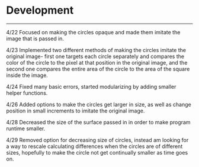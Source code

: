 # Development

---
4/22 Focused on making the circles opaque and made them imitate the image that is passed in. 

4/23 Implemented two different methods of making the circles imitate the original image- first one targets each circle separately and compares the color of the circle to the pixel at that position in the original image, and the second one compares the entire area of the circle to the area of the square inside the image. 

4/24 Fixed many basic errors, started modularizing by adding smaller helper functions. 

4/26 Added options to make the circles get larger in size, as well as change position in small increments to imitate the original image. 

4/28 Decreased the size of the surface passed in in order to make program runtime smaller.

4/29 Removed option for decreasing size of circles, instead am looking for a way to rescale calculating differences when the circles are of different sizes, hopefully to make the circle not get continually smaller as time goes on. 
